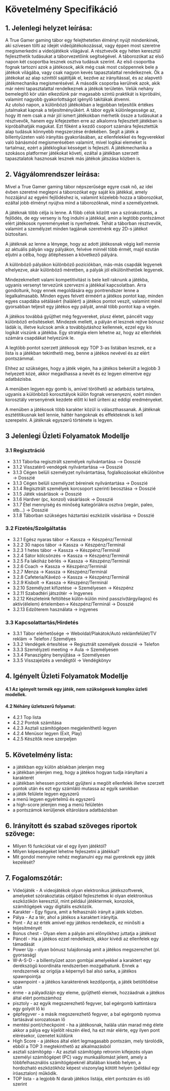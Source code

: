# Követelmény Specifikáció

## 1. Jelenlegi helyzet leírása:
A True Gamer gaming tábor egy felejthetetlen élményt nyújt mindenkinek, aki szívesen tölti az idejét videójátékokozással, vagy éppen most szeretne megismerkedni a videójátékok világával. A résztvevők egy héten keresztül fejleszthetik tudásukat a táborvezetőink segítségével.
A táborozókat az első napon két csoportba lesznek osztva tudásuk szerint. Az első csoportba fognak tartozni azok a játékosok, akik még csak most csöppennek bele a játékok világába, vagy csak nagyon kevés tapasztalattal rendelkeznek. Ők a játékokat az alap szinttől sajátítják el, kezdve az irányítással, és az alapvető játékmechanika megismerésével.
A második csoporba kerülnek azok, akik már némi tapasztalattal rendelkeznek a játékok területén. Velük nehány bemelegítő kör után elkezdünk pár magasabb szintű praktikát is kipróbálni, valamint nagyobb gyakorlottságot igénylő takitákak átvenni.  
Az utolsó napon, a különböző játékokban a legjobban teljesítők értékes jutalmakat kapnak a teljesítményükért.
A tábor egyik különlegessége az, hogy itt nem csak a már jól ismert játékokban mérhetik össze a tudásukat a résztvevők, hanem egy kifejezetten erre az alkalomra fejlesztett játékban is kipróbálhatják magukat. Ezt főként a kezdő csoport számára fejlesztettük alap tudásuk könnyebb megszerzése érdekében. Segít a játék a billentyűzeten való irányítás gyakorlásában, az ellenfelekkel és fegyverekkel való bánásmód megismerésében valamint, mivel logikai elemeket is tartalmaz, ezért a játéklogikai késséget is fejleszti. A játékmechanika a szokásos platformer játékokat követi, ezáltal a játékban szerzett tapasztalatok hasznosak lesznek más játékok játszása közben is. 

## 2. Vágyálomrendszer leírása:
<p>Mivel a True Gamer gaming tábor népszerűsége egyre csak nő, az idei évben szeretné meglepni a táborozókat egy saját kis játékkal, amely hozzájárul az egyéni fejlődéshez is,
  valamint közelebb hozza a táborozókat, ezáltal jobb élményt nyújtva mind a táborozóknak, mind a személyzetnek.</p> 
<p>A játéknak több célja is lenne. A főbb célok között van a szórakoztatás, a fejlődés, de egy verseny is fog indulni a játékkal, amin a legtöbb pontszámot elért játékosok 
  nyereményeket is nyerhetnek. Tehát a táborban résztvevők, valamint a személyzet minden tagjának szeretnénk egy 2D-s játékot biztosítani.</p> 
  <p>A játéknak az lenne a lényege, hogy az adott játékosnak végig kell mennie az aktuális pályán vagy pályákon, felvéve minnél több érmét, majd ezután eljutni a célba, hogy
  átléphessen a következő pályára. </p> 
  <p>A különböző pályákon különböző pozíciókban, más-más csapdák legyenek elhelyezve, akár különböző méretben, a pályák jól elkülöníthetőek legyenek.</p>
  <p>Mindezekmellett valami kompetitivitást is bele kell raknunk a játékba, ugyanis versenyt tervezünk szervezni a játékkal kapcsolatban. Arra gondoltunk, hogy ennek megoldására
  egy pontrendszer lenne a legalkalmasabb. Minden egyes felvett érméért a játékos pontot kap, minden egyes csapdába sétálásért (halálért) a játékos pontot veszít, valamint minél 
  gyorsabban teljesít egy játékos egy pályát, annál több pontot kap a végén. </p>
  <p>A játékos továbbá gyüjthet még fegyvereket, plusz életet, páncélt vagy különböző erősítéseket. Mindezek mellett, a pályán el lesznek rejtve bónusz ládák is, illetve kulcsok
  amik a továbbjutáshoz kellennek, ezzel egy kis logikát viszünk a játékba. Egy stratégia elem lehetne az, hogy az ellenfelek számára csapdákat helyezünk le. 
  <p>A legtöbb pontot szerzett játékosok egy TOP 3-as listában lesznek, ez a lista is a játékban tekinthető meg, benne a játékos nevével és az elért pontszámmal. </p>
  <p>Ehhez az szükséges, hogy a játék végén, ha a játékos bekerült a legjobb 3 helyezett közé, akkor megadhassa a nevét és ez legyen elmentve egy adatbázisba. </p>
  <p>A menüben legyen egy gomb is, amivel törölhető az adatbázis tartalma, ugyanis a különböző korosztályok külön fognak versenyezni, ezért minden korosztály versenyének kezdete
  előtt ki kell üríteni az eddigi eredményeket.</p>
  <p> A menüben a játékosok több karakter közül is választhassanak. A játéknak esztétitikusnak kell lennie, háttér hangoknak és effekteknek is kell szerepelni. A játéknak 
  egyszerű története is legyen. </p>

## 3 Jelenlegi Üzleti Folyamatok Modellje
### 3.1 Regisztráció
* 3.1.1 Táborba regisztrált személyek nyilvántartása --> Dosszié
* 3.1.2 Visszatérő vendégek nyilvántartása --> Dosszié
* 3.1.3 Cégen belüli személyzet nyilvántartása, foglalkozásokat elkülönítve → Dosszié
* 3.1.3 Cégen belüli személyzet béreinek nyilvántartása → Dosszié
* 3.1.4 Regisztrált személyek korcsoport szerinti beosztása → Dosszié
* 3.1.5 Játék vásárlások → Dosszié
* 3.1.6 Hardver (pc, konzol) vásárlások → Dosszié
* 3.1.7 Étel mennyiség és minőség kategóriákra osztva (vegán, paleo, stb...) → Dosszié
* 3.1.8 Táborban szükséges háztartási eszközök vásárlása → Dosszié

### 3.2 Fizetés/Szolgáltatás
* 3.2.1 Egész nyaras tábor → Kassza → Készpénz/Terminál
* 3.2.2 30 napos tábor → Kassza → Készpénz/Terminál
* 3.2.3 1 hetes tábor → Kassza → Készpénz/Terminál
* 3.2.4 Sátor kölcsönzés → Kassza → Készpénz/Terminál
* 3.2.5 Fa lakóház bérlés → Kassza → Készpénz/Terminál
* 3.2.6 Coach → Kassza → Készpénz/Terminál
* 3.2.7 Menza → Kassza → Készpénz/Terminál
* 3.2.8 Cafeteria/Kávézó → Kassza → Készpénz/Terminál
* 3.2.9 Kisbolt → Kassza → Készpénz/Terminál
* 3.2.10 Személyzet kifizetése → Személyesen → Készpénz
* 3.2.11 Szabadtéri játszótér → Ingyenes
* 3.2.12 Készleteink feltöltése külön-külön mind passzív(tárgyilagos) és aktív(élelem) értelemben→ Készpénz/Terminál → Dosszié
* 3.2.13 Edzőterem használata -> ingyenes

### 3.3 Kapcsolattartás/Hirdetés
* 3.3.1 Tábor elérhetősége → Weboldal/Plakátok/Autó reklámfelület/TV reklám → Telefon / Személyes
* 3.3.2 Vendégek értesítése → Regisztrált személyek dosszié → Telefon
* 3.3.3 Személyzeti meeting → Aula → Személyesen
* 3.3.4 Panaszigény benyújtása → Személyesen
* 3.3.5 Visszajelzés a vendégtől → Vendégkönyv

## 4. Igényelt Üzleti Folyamatok Modellje

#### 4.1 Az igényelt termék egy játék, nem szükségesek komplex üzleti modellek.
#### 4.2 Néhány üzletszerű folyamat: 
* 4.2.1 Top lista
* 4.2.2 Pontok számítása
* 4.2.3 Asztali számítógépen megjeleníthető legyen
* 4.2.4 Menüsor legyen (Exit, Play)
* 4.2.5 Készítők neve szerpeljen

## 5. Követelmény lista:

* a játékban egy külön ablakban jelenjen meg
* a játékban jelenjen meg, hogy a játékos hogyan tudja irányítani a karakterét
* a játékban lehessen pontokat gyűjteni a megölt ellenfelek illetve szerzett pontok után és ezt egy számláló mutassa az egyik sarokban
* a játék felülete legyen egyszerű
* a menü legyen egyértelmű és egyszerű
* a high-score jelenjen meg a menü felületén
* a pontszámok kerüljenek eltárolásra adatbázisban

## 6. Irányított és szabad szöveges riportok szövege: 

* Milyen fő funkciókat vár el egy ilyen játéktól?
* Milyen képességeket lehetne fejleszetni a játékkal?
* Mit gondol mennyire nehéz megtanulni egy mai gyereknek egy játék kezelését?

## 7. Fogalomszótár:

* Videójáték - A videojátékok olyan elektronikus játékszoftverek, amelyeket szórakoztatás céljából fejlesztettek ki olyan elektronikus eszközökön keresztül, mint például játéktermek, konzolok, számítógépek vagy digitális eszközök.
* Karakter - Egy figura, amit a felhasználó irányít a játék közben.
* Pálya - Az a tér, ahol a játékos a karaktert irányítja.
* Pont - Az az érték amivel egy játékos rendelkezik, ez minősíti a teljesítményét
* Bonus chest - Olyan elem a pályán ami előnyökhez juttatja a játékost
* Páncél - Ha a játékos ezzel rendelkezik, akkor kivédi az ellenfelek egy támadását
* Power Up - olyan bónusz tulajdonság amit a játékos megszerezhet (pl. gyorsaság)
* W-A-S-D - a billentyűzet azon gombjai amelyekkel a karaktert egy derékszögű koordináta rendszerben mozgathatunk. Ennek a rendszernek az origója a képernyő bal alsó sarka, a játékos spawnpointja
* spawnpoint - a játékos karakterének kezdőpontja, a játék betöltődése után
* érme - a pályadizájn egy eleme, gyűjthető elemek, hozzáadnak a játékos által elért pontszámhoz
* pisztoly - az egyik megszerezhető fegyver, bal egérgomb kattintásra egy golyót lő ki
* gépfegyver - a másik megszerezhető fegyver, a bal egérgomb nyomva tartásával sorozatosan lő
* mentési pont/checkpoint - ha a játékosnak, halála után marad még élete akkor a pálya egy kijelölt részén éled, ha ezt már elérte, egy ilyen pont elérésekor, üzenetet küldünk
* High Score - a játékos által elért legmagasabb pontszám, mely tárolódik, ebből a TOP 3 megtekinthető az alkalmazásból
* asztali számítógép - Az asztali számítógép retronim kifejezés olyan személyi számítógépet (PC) vagy munkaállomást jelent, amely a többfelhasználós számítógépeknél általában    kisebb helyen, a hordozható eszközökhöz képest viszonylag kötött helyen (például egy íróasztalon) működik.
* TOP lista - a legjobb N darab játékos listája, elért pontszám és idő szerint
